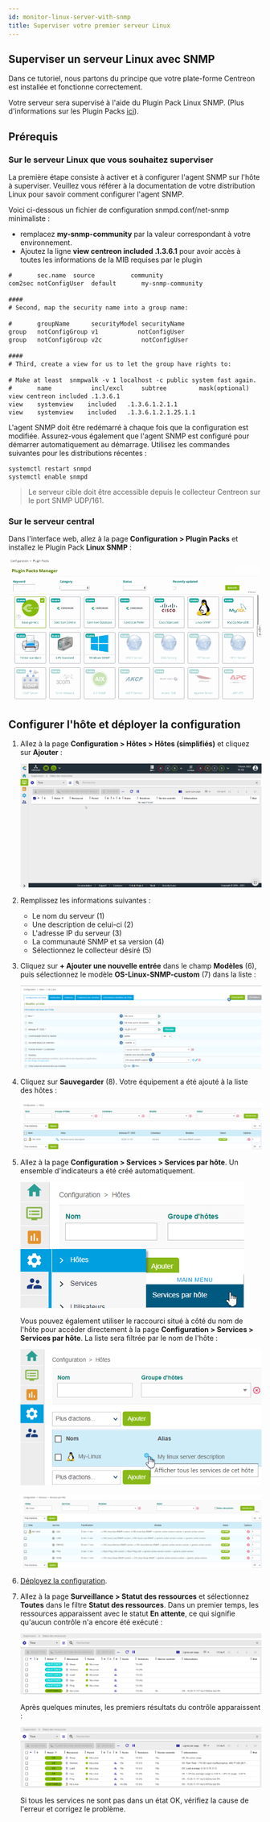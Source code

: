 ```yaml
---
id: monitor-linux-server-with-snmp
title: Superviser votre premier serveur Linux
---
```


## Superviser un serveur Linux avec SNMP

Dans ce tutoriel, nous partons du principe que votre plate-forme Centreon est installée et fonctionne correctement.

Votre serveur sera supervisé à l'aide du Plugin Pack Linux SNMP. (Plus d'informations sur les Plugin Packs [ici](../monitoring/pluginpacks.md)).

## Prérequis

### Sur le serveur Linux que vous souhaitez superviser

La première étape consiste à activer et à configurer l'agent SNMP sur l'hôte à superviser.
Veuillez vous référer à la documentation de votre distribution Linux pour savoir comment configurer l'agent SNMP.

Voici ci-dessous un fichier de configuration snmpd.conf/net-snmp minimaliste :

- remplacez **my-snmp-community** par la valeur correspondant à votre environnement.
- Ajoutez la ligne **view centreon included .1.3.6.1** pour avoir accès à toutes les informations de la MIB requises par le plugin

```shell
#       sec.name  source          community
com2sec notConfigUser  default       my-snmp-community

####
# Second, map the security name into a group name:

#       groupName      securityModel securityName
group   notConfigGroup v1           notConfigUser
group   notConfigGroup v2c           notConfigUser

####
# Third, create a view for us to let the group have rights to:

# Make at least  snmpwalk -v 1 localhost -c public system fast again.
#       name           incl/excl     subtree         mask(optional)
view centreon included .1.3.6.1
view    systemview    included   .1.3.6.1.2.1.1
view    systemview    included   .1.3.6.1.2.1.25.1.1

```

L'agent SNMP doit être redémarré à chaque fois que la configuration est modifiée. Assurez-vous également que l'agent SNMP est configuré pour démarrer automatiquement au démarrage. Utilisez les commandes suivantes pour les distributions récentes :

```shell
systemctl restart snmpd
systemctl enable snmpd
```

> Le serveur cible doit être accessible depuis le collecteur Centreon sur le port SNMP UDP/161.

### Sur le serveur central

Dans l'interface web, allez à la page **Configuration > Plugin Packs** et installez le Plugin Pack **Linux SNMP** :

![image](../assets/getting-started/quick_start_linux_0.gif)

## Configurer l'hôte et déployer la configuration

1. Allez à la page **Configuration > Hôtes > Hôtes (simplifiés)** et cliquez sur **Ajouter** :

   ![image](../assets/getting-started/quick_start_linux_1.gif)

2. Remplissez les informations suivantes :

   * Le nom du serveur (1)
   * Une description de celui-ci (2)
   * L'adresse IP du serveur (3)
   * La communauté SNMP et sa version (4)
   * Sélectionnez le collecteur désiré (5)

3. Cliquez sur **+ Ajouter une nouvelle entrée** dans le champ **Modèles** (6), puis sélectionnez le modèle **OS-Linux-SNMP-custom** (7) dans la liste :

   ![image](../assets/getting-started/quick_start_linux_2.png)

4. Cliquez sur **Sauvegarder** (8). Votre équipement a été ajouté à la liste des hôtes :

   ![image](../assets/getting-started/quick_start_linux_3.png)

5. Allez à la page **Configuration > Services > Services par hôte**. Un ensemble d'indicateurs a été créé automatiquement.

   ![image](../assets/getting-started/quick_start_linux_4a.png)

   Vous pouvez également utiliser le raccourci situé à côté du nom de l'hôte pour accéder directement à la page **Configuration > Services > Services par hôte**. La liste sera filtrée par le nom de l'hôte :

   ![image](../assets/getting-started/quick_start_linux_4b.png)

   ![image](../assets/getting-started/quick_start_linux_5.png)

6. [Déployez la configuration](../monitoring/monitoring-servers/deploying-a-configuration.md).

7. Allez à la page **Surveillance > Statut des ressources** et sélectionnez **Toutes** dans le filtre **Statut des ressources**. Dans un premier temps, les ressources apparaissent avec le statut **En attente**, ce qui signifie qu'aucun contrôle n'a encore été exécuté :

   ![image](../assets/getting-started/quick_start_linux_6.png)

   Après quelques minutes, les premiers résultats du contrôle apparaissent :

   ![image](../assets/getting-started/quick_start_linux_7.png)

   Si tous les services ne sont pas dans un état OK, vérifiez la cause de l'erreur et corrigez le problème.
